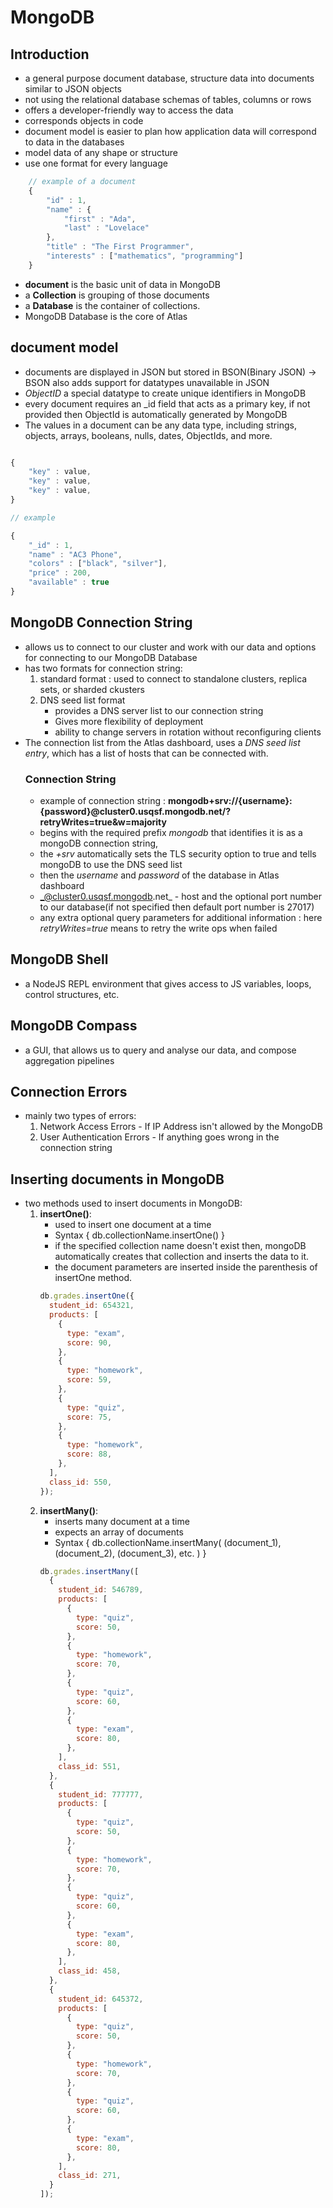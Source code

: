 # MongoDB

## Introduction

- a general purpose document database, structure data into documents similar to JSON objects
- not using the relational database schemas of tables, columns or rows
- offers a developer-friendly way to access the data
- corresponds objects in code
- document model is easier to plan how application data will correspond to data in the databases
- model data of any shape or structure
- use one format for every language

```javascript
    // example of a document
    {
        "id" : 1,
        "name" : {
            "first" : "Ada",
            "last" : "Lovelace"
        },
        "title" : "The First Programmer",
        "interests" : ["mathematics", "programming"]
    }
```

- **document** is the basic unit of data in MongoDB
- a **Collection** is grouping of those documents
- a **Database** is the container of collections.
- MongoDB Database is the core of Atlas

## document model

- documents are displayed in JSON but stored in BSON(Binary JSON) -> BSON also adds support for datatypes unavailable in JSON
- _ObjectID_ a special datatype to create unique identifiers in MongoDB
- every document requires an \_id field that acts as a primary key, if not provided then ObjectId is automatically generated by MongoDB
- The values in a document can be any data type, including strings, objects, arrays, booleans, nulls, dates, ObjectIds, and more.

```javascript

{
    "key" : value,
    "key" : value,
    "key" : value,
}

// example

{
    "_id" : 1,
    "name" : "AC3 Phone",
    "colors" : ["black", "silver"],
    "price" : 200,
    "available" : true
}


```

## MongoDB Connection String

- allows us to connect to our cluster and work with our data and options for connecting to our MongoDB Database
- has two formats for connection string:
  1. standard format : used to connect to standalone clusters, replica sets, or sharded ckusters
  2. DNS seed list format
     - provides a DNS server list to our connection string
     - Gives more flexibility of deployment
     - ability to change servers in rotation without reconfiguring clients
- The connection list from the Atlas dashboard, uses a _DNS seed list entry_, which has a list of hosts that can be connected with.
  ### Connection String
  - example of connection string : **mongodb+srv://{username}:{password}@cluster0.usqsf.mongodb.net/?retryWrites=true&w=majority**
  - begins with the required prefix _mongodb_ that identifies it is as a mongoDB connection string,
  - the _+srv_ automatically sets the TLS security option to true and tells mongoDB to use the DNS seed list
  - then the _username_ and _password_ of the database in Atlas dashboard
  - _@cluster0.usqsf.mongodb.net_ - host and the optional port number to our database(if not specified then default port number is 27017)
  - any extra optional query parameters for additional information : here _retryWrites=true_ means to retry the write ops when failed

## MongoDB Shell

- a NodeJS REPL environment that gives access to JS variables, loops, control structures, etc.

## MongoDB Compass

- a GUI, that allows us to query and analyse our data, and compose aggregation pipelines

## Connection Errors

- mainly two types of errors:
  1. Network Access Errors - If IP Address isn't allowed by the MongoDB
  2. User Authentication Errors - If anything goes wrong in the connection string

## Inserting documents in MongoDB

- two methods used to insert documents in MongoDB:
  1. **insertOne()**:
     - used to insert one document at a time
     - Syntax { db.collectionName.insertOne() }
     - if the specified collection name doesn't exist then, mongoDB automatically creates that collection and inserts the data to it.
     - the document parameters are inserted inside the parenthesis of insertOne method.
     ```javascript
     db.grades.insertOne({
       student_id: 654321,
       products: [
         {
           type: "exam",
           score: 90,
         },
         {
           type: "homework",
           score: 59,
         },
         {
           type: "quiz",
           score: 75,
         },
         {
           type: "homework",
           score: 88,
         },
       ],
       class_id: 550,
     });
     ```
  2. **insertMany()**:
     - inserts many document at a time
     - expects an array of documents
     - Syntax { db.collectionName.insertMany(
       (document_1), (document_2), (document_3), etc.
       ) }
     ```javascript
     db.grades.insertMany([
       {
         student_id: 546789,
         products: [
           {
             type: "quiz",
             score: 50,
           },
           {
             type: "homework",
             score: 70,
           },
           {
             type: "quiz",
             score: 60,
           },
           {
             type: "exam",
             score: 80,
           },
         ],
         class_id: 551,
       },
       {
         student_id: 777777,
         products: [
           {
             type: "quiz",
             score: 50,
           },
           {
             type: "homework",
             score: 70,
           },
           {
             type: "quiz",
             score: 60,
           },
           {
             type: "exam",
             score: 80,
           },
         ],
         class_id: 458,
       },
       {
         student_id: 645372,
         products: [
           {
             type: "quiz",
             score: 50,
           },
           {
             type: "homework",
             score: 70,
           },
           {
             type: "quiz",
             score: 60,
           },
           {
             type: "exam",
             score: 80,
           },
         ],
         class_id: 271,
       }
     ]);
     ```
